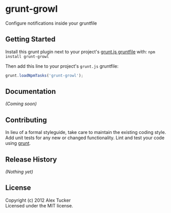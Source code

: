 # grunt-growl

Configure notifications inside your gruntfile

## Getting Started
Install this grunt plugin next to your project's [grunt.js gruntfile][getting_started] with: `npm install grunt-growl`

Then add this line to your project's `grunt.js` gruntfile:

```javascript
grunt.loadNpmTasks('grunt-growl');
```

[grunt]: https://github.com/cowboy/grunt
[getting_started]: https://github.com/cowboy/grunt/blob/master/docs/getting_started.md

## Documentation
_(Coming soon)_

## Contributing
In lieu of a formal styleguide, take care to maintain the existing coding style. Add unit tests for any new or changed functionality. Lint and test your code using [grunt][grunt].

## Release History
_(Nothing yet)_

## License
Copyright (c) 2012 Alex Tucker  
Licensed under the MIT license.
